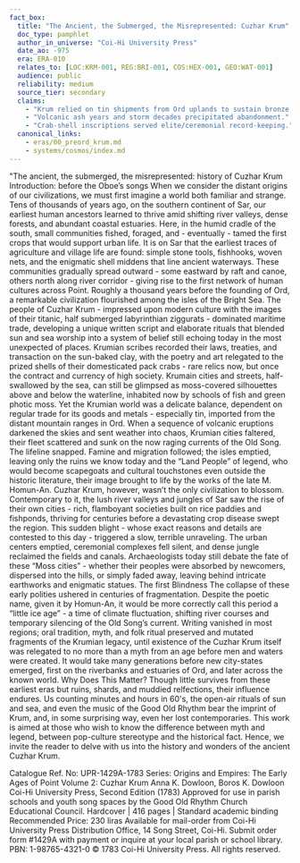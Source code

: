 ```yaml
---
fact_box:
  title: "The Ancient, the Submerged, the Misrepresented: Cuzhar Krum"
  doc_type: pamphlet
  author_in_universe: "Coi-Hi University Press"
  date_ao: -975
  era: ERA-010
  relates_to: [LOC:KRM-001, REG:BRI-001, COS:HEX-001, GEO:WAT-001]
  audience: public
  reliability: medium
  source_tier: secondary
  claims:
    - "Krum relied on tin shipments from Ord uplands to sustain bronze trade."
    - "Volcanic ash years and storm decades precipitated abandonment."
    - "Crab-shell inscriptions served elite/ceremonial record-keeping."
  canonical_links:
    - eras/00_preord_krum.md
    - systems/cosmos/index.md
---
```



"The ancient, the submerged, the misrepresented: history of Cuzhar Krum
Introduction: before the Oboe’s songs
When we consider the distant origins of our civilizations, we must first imagine a world both familiar and strange. Tens of thousands of years ago, on the southern continent of Sar, our earliest human ancestors learned to thrive amid shifting river valleys, dense forests, and abundant coastal estuaries. Here, in the humid cradle of the south, small communities fished, foraged, and - eventually - tamed the first crops that would support urban life.
It is on Sar that the earliest traces of agriculture and village life are found: simple stone tools, fishhooks, woven nets, and the enigmatic shell middens that line ancient waterways. These communities gradually spread outward - some eastward by raft and canoe, others north along river corridor - giving rise to the first network of human cultures across Point.
Roughly a thousand years before the founding of Ord, a remarkable civilization flourished among the isles of the Bright Sea. The people of Cuzhar Krum - impressed upon modern culture with the images of their titanic, half submerged labyrinthian ziggurats - dominated maritime trade, developing a unique written script and elaborate rituals that blended sun and sea worship into a system of belief still echoing today in the most unexpected of places.
Krumian scribes recorded their laws, treaties, and transaction on the sun-baked clay, with the poetry and art relegated to the prized shells of their domesticated pack crabs - rare relics now, but once the contract and currency of high society. Krumain cities and streets, half-swallowed by the sea, can still be glimpsed as moss-covered silhouettes above and below the waterline, inhabited now by schools of fish and green photic moss.
Yet the Krumian world was a delicate balance, dependent on regular trade for its goods and metals - especially tin, imported from the distant mountain ranges in Ord. When a sequence of volcanic eruptions darkened the skies and sent weather into chaos, Krumian cities faltered, their fleet scattered and sunk on the now raging currents of the Old Song. The lifeline snapped. Famine and migration followed; the isles emptied, leaving only the ruins we know today and the “Land People” of legend, who would become scapegoats and cultural touchstones even outside the historic literature, their image brought to life by the works of the late M. Homun-An. 
Cuzhar Krum, however, wasn’t the only civilization to blossom. Contemporary to it, the lush river valleys and jungles of Sar saw the rise of their own cities - rich, flamboyant societies built on rice paddies and fishponds, thriving for centuries before a devastating crop disease swept the region. This sudden blight - whose exact reasons and details are contested to this day - triggered a slow, terrible unraveling. The urban centers emptied, ceremonial complexes fell silent, and dense jungle reclaimed the fields and canals.
Archaeologists today still debate the fate of these “Moss cities” - whether their peoples were absorbed by newcomers, dispersed into the hills, or simply faded away, leaving behind intricate earthworks and enigmatic statues.
The first Blindness
The collapse of these early polities ushered in centuries of fragmentation. Despite the poetic name, given it by Homun-An, it would be more correctly call this period a “little ice age” - a time of climate fluctuation, shifting river courses and temporary silencing of the Old Song’s current. Writing vanished in most regions; oral tradition, myth, and folk ritual preserved and mutated fragments of the Krumian legacy, until existence of the Cuzhar Krum itself was relegated to no more than a myth from an age before men and waters were created. 
It would take many generations before new city-states emerged, first on the riverbanks and estuaries of Ord, and later across the known world.
Why Does This Matter?
Though little survives from these earliest eras but ruins, shards, and muddied relfections, their influence endures. Us counting minutes and hours in 60's, the open-air rituals of sun and sea, and even the music of the Good Old Rhythm bear the imprint of Krum, and, in some surprising way, even her lost contemporaries. 
This work is aimed at those who wish to know the difference between myth and legend, between pop-culture stereotype and the historical fact. Hence, we invite the reader to delve with us into the history and wonders of the ancient Cuzhar Krum.

Catalogue Ref. No: UPR-1429A-1783
Series: Origins and Empires: The Early Ages of Point
Volume 2: Cuzhar Krum 
Anna K. Dowloon, Boros K. Dowloon
Coi-Hi University Press, Second Edition (1783)
Approved for use in parish schools and youth song spaces by the Good Old Rhythm Church Educational Council.
Hardcover | 416 pages | Standard academic binding
Recommended Price: 230 liras
Available for mail-order from Coi-Hi University Press Distribution Office, 14 Song Street, Coi-Hi.
Submit order form #1429A with payment or inquire at your local parish or school library.
PBN: 1-98765-4321-0
© 1783 Coi-Hi University Press. All rights reserved.